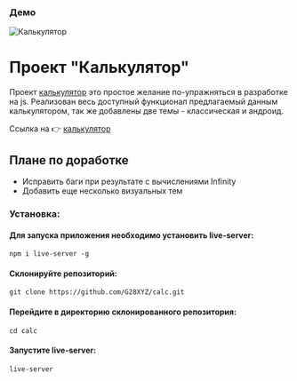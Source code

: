 ### Демо

<img src="https://github.com/G28XYZ/G28XYZ/blob/main/images/demo%20calc.mov" alt="Калькулятор">

# Проект "Калькулятор"

Проект [калькулятор](https://g28xyz.github.io/calc/) это простое желание по-упражняться в разработке на js. Реализован весь доступный функционал предлагаемый данным калькулятором, так же добавлены две темы - классическая и андроид.

Ссылка на 👉 [калькулятор](https://g28xyz.github.io/calc/)

## Плане по доработке

<ul>
  <li>Исправить баги при результате с вычислениями Infinity</li>
  <li> Добавить еще несколько визуальных тем</li>
</ul>


### Установка:

#### Для запуска приложения необходимо установить live-server:
`npm i live-server -g`

#### Склонируйте репозиторий:
`git clone https://github.com/G28XYZ/calc.git`

#### Перейдите в директорию склонированного репозитория:
`cd calc`

#### Запустите live-server:
`live-server`
